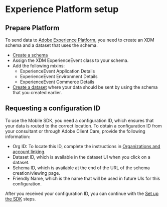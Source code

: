 # Experience Platform setup

## Prepare Platform

To send data to [Adobe Experience Platform](https://platform.adobe.com/), you need to create an XDM schema and a dataset that uses the schema.

- [Create a schema](https://www.adobe.io/apis/experienceplatform/home/tutorials/alltutorials.html#!api-specification/markdown/narrative/tutorials/schema_editor_tutorial/schema_editor_tutorial.md)
- Assign the XDM ExperienceEvent class to your schema.
- Add the following mixins: 
  - ExperienceEvent Application Details
  - ExperienceEvent Environment Details
  - ExperienceEvent Commerce Details
- [Create a dataset](https://platform.adobe.com/dataset/overview) where your data should be sent by using the schema that you created earlier.

## Requesting a configuration ID

To use the Mobile SDK, you need a configuration ID, which ensures that your data is routed to the correct location. To obtain a configuration ID from your consultant or through Adobe Client Care, provide the following information:

- Org ID: To locate this ID, complete the instructions in [Organizations and account linking](https://docs.adobe.com/content/help/en/core-services/interface/manage-users-and-products/organizations.html).
- Dataset ID, which is available in the dataset UI when you click on a dataset.
- Schema ID, which is available at the end of the URL of the schema creation/viewing page.
- Friendly Name, which is the name that will be used in future UIs for this configuration.

After you received your configuration ID, you can continue with the [Set up the SDK](./set-up-the-sdk) steps.